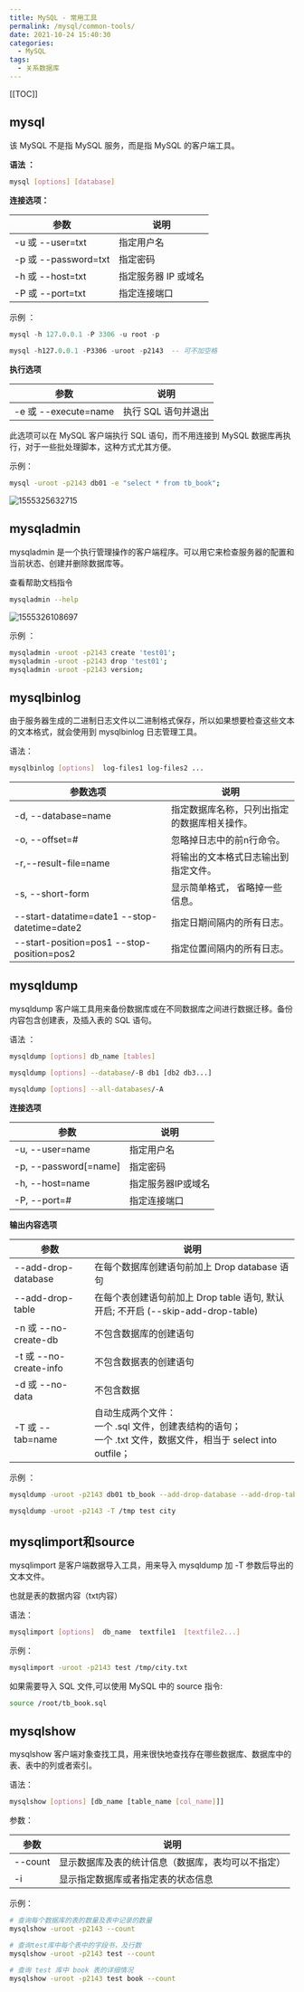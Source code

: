 ```yaml
---
title: MySQL - 常用工具
permalink: /mysql/common-tools/
date: 2021-10-24 15:40:30
categories: 
  - MySQL
tags: 
  - 关系数据库
---
```




[[TOC]]

## mysql

该 MySQL 不是指 MySQL 服务，而是指 MySQL 的客户端工具。

**语法 ：**

```sh
mysql [options] [database]
```

**连接选项：**

| 参数                 | 说明                 |
| -------------------- | -------------------- |
| -u 或 --user=txt     | 指定用户名           |
| -p 或 --password=txt | 指定密码             |
| -h 或 --host=txt     | 指定服务器 IP 或域名 |
| -P 或 --port=txt     | 指定连接端口         |


示例 ：

```sql
mysql -h 127.0.0.1 -P 3306 -u root -p
	
mysql -h127.0.0.1 -P3306 -uroot -p2143	-- 可不加空格
```

**执行选项**

| 参数                 | 说明                |
| -------------------- | ------------------- |
| -e 或 --execute=name | 执行 SQL 语句并退出 |

此选项可以在 MySQL 客户端执行 SQL 语句，而不用连接到 MySQL 数据库再执行，对于一些批处理脚本，这种方式尤其方便。

示例：

```sh
mysql -uroot -p2143 db01 -e "select * from tb_book";
```

![1555325632715](https://cdn.jsdelivr.net/gh/Kele-Bingtang/static/img/MySQL/20211226212914.png) 

## mysqladmin

mysqladmin 是一个执行管理操作的客户端程序。可以用它来检查服务器的配置和当前状态、创建并删除数据库等。

查看帮助文档指令

```sh
mysqladmin --help
```

![1555326108697](https://cdn.jsdelivr.net/gh/Kele-Bingtang/static/img/MySQL/20211226214850.png)

示例 ： 

```sh
mysqladmin -uroot -p2143 create 'test01';  
mysqladmin -uroot -p2143 drop 'test01';
mysqladmin -uroot -p2143 version;
```

## mysqlbinlog

由于服务器生成的二进制日志文件以二进制格式保存，所以如果想要检查这些文本的文本格式，就会使用到 mysqlbinlog 日志管理工具。

语法：

```sh
mysqlbinlog [options]  log-files1 log-files2 ...
```

| 参数选项                                      | 说明                                         |
| --------------------------------------------- | -------------------------------------------- |
| -d, --database=name                           | 指定数据库名称，只列出指定的数据库相关操作。 |
| -o, --offset=#                                | 忽略掉日志中的前n行命令。                    |
| -r,--result-file=name                         | 将输出的文本格式日志输出到指定文件。         |
| -s, --short-form                              | 显示简单格式， 省略掉一些信息。              |
| --start-datatime=date1  --stop-datetime=date2 | 指定日期间隔内的所有日志。                   |
| --start-position=pos1 --stop-position=pos2    | 指定位置间隔内的所有日志。                   |

## mysqldump

mysqldump 客户端工具用来备份数据库或在不同数据库之间进行数据迁移。备份内容包含创建表，及插入表的 SQL 语句。

语法 ：

```sh
mysqldump [options] db_name [tables]

mysqldump [options] --database/-B db1 [db2 db3...]

mysqldump [options] --all-databases/-A
```

**连接选项**

| 参数                  | 说明               |
| --------------------- | ------------------ |
| -u, --user=name       | 指定用户名         |
| -p, --password[=name] | 指定密码           |
| -h, --host=name       | 指定服务器IP或域名 |
| -P, --port=#          | 指定连接端口       |

**输出内容选项**

| 参数                   | 说明                                                         |
| ---------------------- | ------------------------------------------------------------ |
| --add-drop-database    | 在每个数据库创建语句前加上 Drop database 语句                |
| --add-drop-table       | 在每个表创建语句前加上 Drop table 语句, 默认开启; 不开启 (--skip-add-drop-table) |
| -n 或 --no-create-db   | 不包含数据库的创建语句                                       |
| -t 或 --no-create-info | 不包含数据表的创建语句                                       |
| -d 或 --no-data        | 不包含数据                                                   |
| -T 或 --tab=name       | 自动生成两个文件：<br/>一个 .sql 文件，创建表结构的语句；<br/>一个 .txt 文件，数据文件，相当于 select into outfile； |

示例 ：
```sh
mysqldump -uroot -p2143 db01 tb_book --add-drop-database --add-drop-table > a
	
mysqldump -uroot -p2143 -T /tmp test city
```

## mysqlimport和source

mysqlimport 是客户端数据导入工具，用来导入 mysqldump 加 -T 参数后导出的文本文件。

也就是表的数据内容（txt内容）

语法：

```sh
mysqlimport [options]  db_name  textfile1  [textfile2...]
```

示例：

```sh
mysqlimport -uroot -p2143 test /tmp/city.txt
```

如果需要导入 SQL 文件,可以使用 MySQL 中的 source 指令: 

```sh
source /root/tb_book.sql
```

## mysqlshow

mysqlshow 客户端对象查找工具，用来很快地查找存在哪些数据库、数据库中的表、表中的列或者索引。

语法：

```sh
mysqlshow [options] [db_name [table_name [col_name]]]
```

参数：

| 参数    | 说明                                               |
| ------- | -------------------------------------------------- |
| --count | 显示数据库及表的统计信息（数据库，表均可以不指定） |
| -i      | 显示指定数据库或者指定表的状态信息                 |

示例：

```sh
# 查询每个数据库的表的数量及表中记录的数量
mysqlshow -uroot -p2143 --count

# 查询test库中每个表中的字段书，及行数
mysqlshow -uroot -p2143 test --count

# 查询 test 库中 book 表的详细情况
mysqlshow -uroot -p2143 test book --count
```

